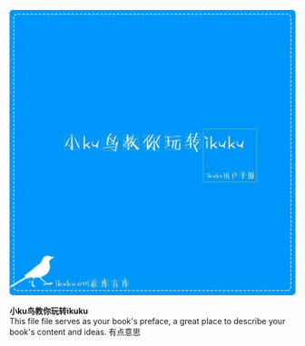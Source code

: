 

![小ku鸟教你玩转ikuku](11.pic.jpg)

**小ku鸟教你玩转ikuku**  
This file file serves as your book's preface, a great place to describe your book's content and ideas.
有点意思
